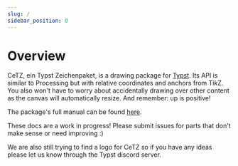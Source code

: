 ```yaml
---
slug: /
sidebar_position: 0
---
```


# Overview

CeTZ, ein Typst Zeichenpaket, is a drawing package for [Typst](https://typst.app/). Its API is similar to Processing but with relative coordinates and anchors from Ti*k*Z. You also won't have to worry about accidentally drawing over other content as the canvas will automatically resize. And remember: up is positive!

The package's full manual can be found [here](https://raw.githubusercontent.com/cetz-package/cetz/stable/manual.pdf).

These docs are a work in progress! Please submit issues for parts that don't make sense or need improving :)

We are also still trying to find a logo for CeTZ so if you have any ideas please let us know through the Typst discord server.
